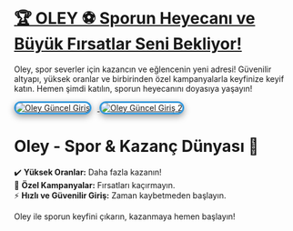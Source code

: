 # <a href="https://heylink.me/denemebonusu2025/">🏆 OLEY ⚽ Sporun Heyecanı ve Büyük Fırsatlar Seni Bekliyor!</a>  
Oley, spor severler için kazancın ve eğlencenin yeni adresi! Güvenilir altyapı, yüksek oranlar ve birbirinden özel kampanyalarla keyfinize keyif katın. Hemen şimdi katılın, sporun heyecanını doyasıya yaşayın!  

<div>  
<a href="https://heylink.me/denemebonusu2025/" title="Oley Güncel Giriş">  
<img src="https://i.ibb.co/YjtLwQ8/cats.jpg" alt="Oley Güncel Giriş" style="max-width: 48%; border: 3px solid #3498db; border-radius: 12px; box-shadow: 0 4px 12px rgba(0,0,0,0.4); margin-right: 2%;">  
</a>  
<a href="https://heylink.me/denemebonusu2025/" title="Oley Güncel Giriş">  
<img src="https://i.ibb.co/VHdrjnQ/df.jpg" alt="Oley Güncel Giriş 2" style="max-width: 48%; border: 3px solid #3498db; border-radius: 12px; box-shadow: 0 4px 12px rgba(0,0,0,0.4);">  
</a>  
</div>  

# Oley - Spor & Kazanç Dünyası 🌟  
✔️ **Yüksek Oranlar:** Daha fazla kazanın!  
🎁 **Özel Kampanyalar:** Fırsatları kaçırmayın.  
⚡ **Hızlı ve Güvenilir Giriş:** Zaman kaybetmeden başlayın.  

Oley ile sporun keyfini çıkarın, kazanmaya hemen başlayın!  
